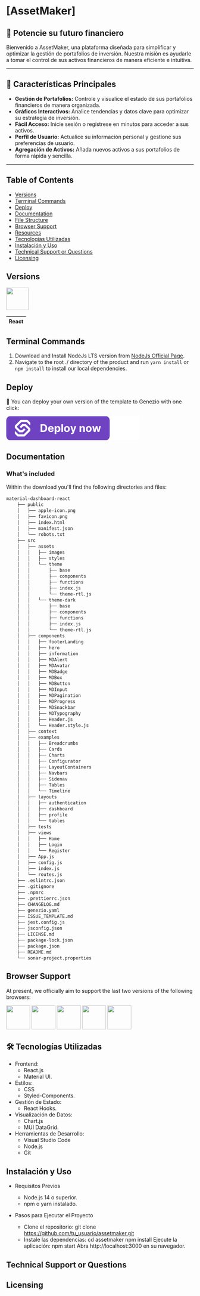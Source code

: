 # [AssetMaker]

## 📖 **Potencie su futuro financiero**
Bienvenido a AssetMaker, una plataforma diseñada para simplificar y optimizar la gestión de portafolios de inversión. Nuestra misión es ayudarle a tomar el control de sus activos financieros de manera eficiente e intuitiva.

---

## 🚀 **Características Principales**
- **Gestión de Portafolios:** Controle y visualice el estado de sus portafolios financieros de manera organizada.
- **Gráficos Interactivos:** Analice tendencias y datos clave para optimizar su estrategia de inversión.
- **Fácil Acceso:** Inicie sesión o regístrese en minutos para acceder a sus activos.
- **Perfil de Usuario:** Actualice su información personal y gestione sus preferencias de usuario.
- **Agregación de Activos:** Añada nuevos activos a sus portafolios de forma rápida y sencilla.

---

## Table of Contents

- [Versions](#versions)
- [Terminal Commands](#terminal-commands)
- [Deploy](#deploy)
- [Documentation](#documentation)
- [File Structure](#file-structure)
- [Browser Support](#browser-support)
- [Resources](#resources)
- [Tecnologías Utilizadas](#tecnologias-utilizadas)
- [Instalación y Uso](#instalación-uso)
- [Technical Support or Questions](#technical-support-or-questions)
- [Licensing](#licensing)

## Versions

[<img src="https://raw.githubusercontent.com/creativetimofficial/public-assets/master/logos/react-logo.png?raw=true" width="60" height="60" />](https://www.creative-tim.com/product/material-dashboard-react?ref=readme-mdr)

| React |
| ----- |

## Terminal Commands

1. Download and Install NodeJs LTS version from [NodeJs Official Page](https://nodejs.org/en/download/).
2. Navigate to the root ./ directory of the product and run `yarn install` or `npm install` to install our local dependencies.

## Deploy

:rocket: You can deploy your own version of the template to Genezio with one click:

[![Deploy to Genezio](https://raw.githubusercontent.com/Genez-io/graphics/main/svg/deploy-button.svg)](https://app.genez.io/start/deploy?repository=https://github.com/creativetimofficial/material-dashboard-react&utm_source=github&utm_medium=referral&utm_campaign=github-creativetim&utm_term=deploy-project&utm_content=button-head)

## Documentation

### What's included

Within the download you'll find the following directories and files:

```
material-dashboard-react
    ├── public
    │   ├── apple-icon.png
    │   ├── favicon.png
    │   ├── index.html
    │   ├── manifest.json
    │   └── robots.txt
    ├── src
    │   ├── assets
    │   │   ├── images
    │   │   ├── styles
    │   │   └── theme
    │   │       ├── base
    │   │       ├── components
    │   │       ├── functions
    │   │       ├── index.js
    │   │       └── theme-rtl.js
    │   │   └── theme-dark
    │   │       ├── base
    │   │       ├── components
    │   │       ├── functions
    │   │       ├── index.js
    │   │       └── theme-rtl.js
    │   ├── components
    │   │   ├── footerLanding
    │   │   ├── hero
    │   │   ├── information
    │   │   ├── MDAlert
    │   │   ├── MDAvatar
    │   │   ├── MDBadge
    │   │   ├── MDBox
    │   │   ├── MDButton
    │   │   ├── MDInput
    │   │   ├── MDPagination
    │   │   ├── MDProgress
    │   │   ├── MDSnackbar
    │   │   ├── MDTypography
    │   │   ├── Header.js
    │   │   └── Header.style.js
    │   ├── context
    │   ├── examples
    │   │   ├── Breadcrumbs
    │   │   ├── Cards
    │   │   ├── Charts
    │   │   ├── Configurator
    │   │   ├── LayoutContainers
    │   │   ├── Navbars
    │   │   ├── Sidenav
    │   │   ├── Tables
    │   │   └── Timeline
    │   ├── layouts
    │   │   ├── authentication
    │   │   ├── dashboard
    │   │   ├── profile
    │   │   └── tables
    │   ├── tests
    │   ├── views
    │   │   ├── Home
    │   │   ├── Login
    │   │   └── Register
    │   ├── App.js
    │   ├── config.js
    │   ├── index.js
    │   └── routes.js
    ├── .eslintrc.json
    ├── .gitignore
    ├── .npmrc
    ├── .prettierrc.json
    ├── CHANGELOG.md
    ├── genezio.yaml
    ├── ISSUE_TEMPLATE.md
    ├── jest.config.js
    ├── jsconfig.json
    ├── LICENSE.md
    ├── package-lock.json
    ├── package.json
    ├── README.md
    └── sonar-project.properties
```

## Browser Support

At present, we officially aim to support the last two versions of the following browsers:

<img src="https://s3.amazonaws.com/creativetim_bucket/github/browser/chrome.png" width="64" height="64"> <img src="https://s3.amazonaws.com/creativetim_bucket/github/browser/firefox.png" width="64" height="64"> <img src="https://s3.amazonaws.com/creativetim_bucket/github/browser/edge.png" width="64" height="64"> <img src="https://s3.amazonaws.com/creativetim_bucket/github/browser/safari.png" width="64" height="64"> <img src="https://s3.amazonaws.com/creativetim_bucket/github/browser/opera.png" width="64" height="64">

## 🛠️ Tecnologías Utilizadas

- Frontend:
    - React.js
    - Material UI.
- Estilos:
    - CSS
    - Styled-Components.
- Gestión de Estado:
    - React Hooks.
- Visualización de Datos:
    - Chart.js
    - MUI DataGrid.
- Herramientas de Desarrollo:
    - Visual Studio Code
    - Node.js
    - Git

## Instalación y Uso

- Requisitos Previos
    - Node.js 14 o superior.
    - npm o yarn instalado.

- Pasos para Ejecutar el Proyecto
    - Clone el repositorio:
    git clone https://github.com/tu_usuario/assetmaker.git
    - Instale las dependencias:
    cd assetmaker
    npm install
    Ejecute la aplicación:
    npm start
    Abra http://localhost:3000 en su navegador.

## Technical Support or Questions

## Licensing
